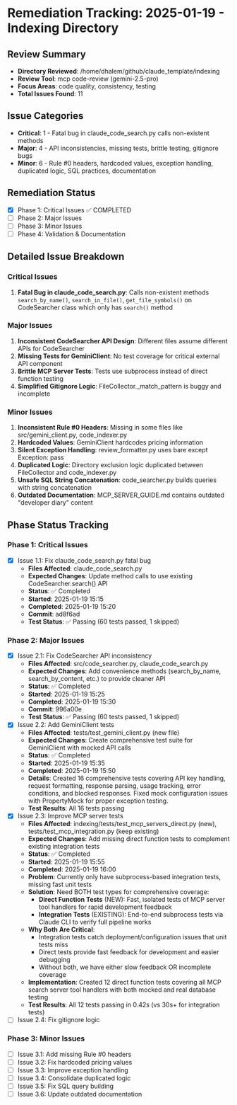 # Remediation Tracking: 2025-01-19 - Indexing Directory

## Review Summary
- **Directory Reviewed**: /home/dhalem/github/claude_template/indexing
- **Review Tool**: mcp code-review (gemini-2.5-pro)
- **Focus Areas**: code quality, consistency, testing
- **Total Issues Found**: 11

## Issue Categories
- **Critical**: 1 - Fatal bug in claude_code_search.py calls non-existent methods
- **Major**: 4 - API inconsistencies, missing tests, brittle testing, gitignore bugs
- **Minor**: 6 - Rule #0 headers, hardcoded values, exception handling, duplicated logic, SQL practices, documentation

## Remediation Status
- [x] Phase 1: Critical Issues ✅ COMPLETED
- [ ] Phase 2: Major Issues
- [ ] Phase 3: Minor Issues
- [ ] Phase 4: Validation & Documentation

## Detailed Issue Breakdown

### Critical Issues
1. **Fatal Bug in claude_code_search.py**: Calls non-existent methods `search_by_name()`, `search_in_file()`, `get_file_symbols()` on CodeSearcher class which only has `search()` method

### Major Issues
1. **Inconsistent CodeSearcher API Design**: Different files assume different APIs for CodeSearcher
2. **Missing Tests for GeminiClient**: No test coverage for critical external API component
3. **Brittle MCP Server Tests**: Tests use subprocess instead of direct function testing
4. **Simplified Gitignore Logic**: FileCollector._match_pattern is buggy and incomplete

### Minor Issues
1. **Inconsistent Rule #0 Headers**: Missing in some files like src/gemini_client.py, code_indexer.py
2. **Hardcoded Values**: GeminiClient hardcodes pricing information
3. **Silent Exception Handling**: review_formatter.py uses bare except Exception: pass
4. **Duplicated Logic**: Directory exclusion logic duplicated between FileCollector and code_indexer.py
5. **Unsafe SQL String Concatenation**: code_searcher.py builds queries with string concatenation
6. **Outdated Documentation**: MCP_SERVER_GUIDE.md contains outdated "developer diary" content

## Phase Status Tracking

### Phase 1: Critical Issues
- [x] Issue 1.1: Fix claude_code_search.py fatal bug
  - **Files Affected**: claude_code_search.py
  - **Expected Changes**: Update method calls to use existing CodeSearcher.search() API
  - **Status**: ✅ Completed
  - **Started**: 2025-01-19 15:15
  - **Completed**: 2025-01-19 15:20
  - **Commit**: ad8f6ad
  - **Test Status**: ✅ Passing (60 tests passed, 1 skipped)

### Phase 2: Major Issues
- [x] Issue 2.1: Fix CodeSearcher API inconsistency
  - **Files Affected**: src/code_searcher.py, claude_code_search.py
  - **Expected Changes**: Add convenience methods (search_by_name, search_by_content, etc.) to provide cleaner API
  - **Status**: ✅ Completed
  - **Started**: 2025-01-19 15:25
  - **Completed**: 2025-01-19 15:30
  - **Commit**: 996a00e
  - **Test Status**: ✅ Passing (60 tests passed, 1 skipped)
- [x] Issue 2.2: Add GeminiClient tests
  - **Files Affected**: tests/test_gemini_client.py (new file)
  - **Expected Changes**: Create comprehensive test suite for GeminiClient with mocked API calls
  - **Status**: ✅ Completed
  - **Started**: 2025-01-19 15:35
  - **Completed**: 2025-01-19 15:50
  - **Details**: Created 16 comprehensive tests covering API key handling, request formatting, response parsing, usage tracking, error conditions, and blocked responses. Fixed mock configuration issues with PropertyMock for proper exception testing.
  - **Test Results**: All 16 tests passing
- [x] Issue 2.3: Improve MCP server tests
  - **Files Affected**: indexing/tests/test_mcp_servers_direct.py (new), tests/test_mcp_integration.py (keep existing)
  - **Expected Changes**: Add missing direct function tests to complement existing integration tests
  - **Status**: ✅ Completed
  - **Started**: 2025-01-19 15:55
  - **Completed**: 2025-01-19 16:00
  - **Problem**: Currently only have subprocess-based integration tests, missing fast unit tests
  - **Solution**: Need BOTH test types for comprehensive coverage:
    - **Direct Function Tests** (NEW): Fast, isolated tests of MCP server tool handlers for rapid development feedback
    - **Integration Tests** (EXISTING): End-to-end subprocess tests via Claude CLI to verify full pipeline works
  - **Why Both Are Critical**:
    - Integration tests catch deployment/configuration issues that unit tests miss
    - Direct tests provide fast feedback for development and easier debugging
    - Without both, we have either slow feedback OR incomplete coverage
  - **Implementation**: Created 12 direct function tests covering all MCP search server tool handlers with both mocked and real database testing
  - **Test Results**: All 12 tests passing in 0.42s (vs 30s+ for integration tests)
- [ ] Issue 2.4: Fix gitignore logic

### Phase 3: Minor Issues
- [ ] Issue 3.1: Add missing Rule #0 headers
- [ ] Issue 3.2: Fix hardcoded pricing values
- [ ] Issue 3.3: Improve exception handling
- [ ] Issue 3.4: Consolidate duplicated logic
- [ ] Issue 3.5: Fix SQL query building
- [ ] Issue 3.6: Update outdated documentation
